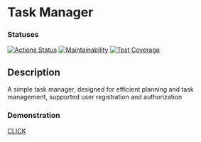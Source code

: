 # Task Manager
###  Statuses
[![Actions Status](https://github.com/abstract-point/php-project-57/actions/workflows/main-check.yml/badge.svg)](https://github.com/abstract-point/php-project-57/actions)
[![Maintainability](https://api.codeclimate.com/v1/badges/1c948fdeaf5cba6c5101/maintainability)](https://codeclimate.com/github/abstract-point/php-project-57/maintainability)
[![Test Coverage](https://api.codeclimate.com/v1/badges/1c948fdeaf5cba6c5101/test_coverage)](https://codeclimate.com/github/abstract-point/php-project-57/test_coverage)

## Description

A simple task manager, designed for efficient planning and task management, supported user registration and authorization

### Demonstration
[CLICK](https://ivandev.pro/task-manager)
